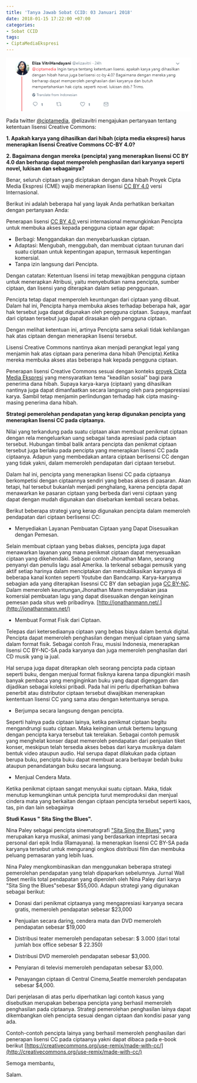 ```yaml
---
title: 'Tanya Jawab Sobat CCID: 03 Januari 2018'
date: 2018-01-15 17:22:00 +07:00
categories:
- Sobat CCID
tags:
- CiptaMediaEkspresi
---
```


![Soba CCID 1.png](/uploads/Soba%20CCID%201.png)

Pada twitter [@ciptamedia](http:///twitter.com/ciptamedia), @elizavitri  mengajukan 
pertanyaan tentang ketentuan lisensi Creative Commons:

**1. Apakah karya yang dihasilkan dari hibah (cipta media ekspresi) harus menerapkan lisensi Creative Commons CC-BY 4.0?**

**2. Bagaimana dengan mereka (pencipta) yang menerapkan 
lisensi CC BY 4.0 dan berharap dapat memperoleh penghasilan dari karyanya seperti novel, lukisan dan sebagainya?**

Benar, seluruh ciptaan yang diciptakan dengan dana hibah Proyek Cipta Media Ekspresi (CME) wajib menerapkan lisensi [CC BY 4.0](http://creativecommons.org/licenses/by/4.0/deed.id) versi Internasional.

Berikut ini adalah beberapa hal yang layak Anda perhatikan berkaitan dengan pertanyaan Anda:

Penerapan lisensi [CC BY 4.0 ](http://creativecommons.org/licenses/by/4.0/deed.id)versi internasional memungkinkan Pencipta untuk membuka akses kepada pengguna ciptaan agar dapat:

* Berbagi: Menggandakan dan menyebarluaskan ciptaan.
* Adaptasi: Mengubah, menggubah, dan membuat ciptaan turunan dari suatu ciptaan untuk kepentingan apapun, termasuk kepentingan komersial.
* Tanpa izin langsung dari Pencipta.

Dengan catatan:
Ketentuan lisensi ini tetap mewajibkan pengguna ciptaan untuk menerapkan Atribusi, yaitu menyebutkan nama pencipta, sumber ciptaan, dan lisensi yang diterapkan dalam setiap penggunaan.

Pencipta tetap dapat memperoleh keuntungan dari ciptaan yang dibuat. Dalam hal ini, Pencipta hanya membuka akses terhadap beberapa hak, agar hak tersebut juga dapat digunakan oleh pengguna ciptaan. Supaya, manfaat dari ciptaan tersebut juga dapat dirasakan oleh pengguna ciptaan.

Dengan melihat ketentuan ini, artinya Pencipta sama sekali tidak kehilangan hak atas ciptaan dengan menerapkan lisensi tersebut.

Lisensi Creative Commons nantinya akan menjadi perangkat legal yang menjamin hak atas ciptaan para penerima dana hibah (Pencipta).Ketika mereka membuka akses atas beberapa hak kepada pengguna ciptaan.

Penerapan lisensi Creative Commons sesuai dengan konteks [proyek Cipta Media Ekspresi](http://www.ciptamedia.org/) yang mensyaratkan tema "keadilan sosial" bagi para penerima dana hibah. Supaya karya-karya (ciptaan) yang dihasilkan nantinya juga dapat dimanfaatkan secara langsung oleh para pengapresiasi karya. Sambil tetap menjamin perlindungan terhadap hak cipta masing-masing penerima dana hibah.

**Strategi pemerolehan pendapatan yang kerap digunakan pencipta yang menerapkan lisensi CC pada ciptaanya.** 

Nilai yang terkandung pada suatu ciptaan akan membuat penikmat ciptaan dengan rela mengeluarkan uang sebagai tanda apresiasi pada ciptaan tersebut. Hubungan timbal balik antara pencipta dan penikmat ciptaan tersebut juga berlaku pada pencipta yang menerapkan lisensi CC pada ciptaanya. Adapun yang membedakan antara ciptaan berlisensi CC dengan yang tidak yakni, dalam memeroleh pendapatan dari ciptaan tersebut. 

Dalam hal ini, pencipta yang menerapkan lisensi CC pada ciptaanya berkompetisi dengan ciptaannya sendiri yang bebas akses di pasaran. Akan tetapi, hal tersebut bukanlah menjadi penghalang, karena pencipta dapat menawarkan ke pasaran ciptaan yang berbeda dari versi ciptaan yang dapat dengan mudah digunakan dan disebarkan kembali secara bebas.

Berikut beberapa strategi yang kerap digunakan pencipta dalam memeroleh pendapatan dari ciptaan berlisensi CC:

* Menyediakan Layanan Pembuatan Ciptaan yang Dapat Disesuaikan dengan Pemesan.

Selain membuat ciptaan yang bebas diakses, pencipta juga dapat menawarkan layanan yang mana penikmat ciptaan dapat menyesuaikan ciptaan yang dikehendaki. Sebagai contoh Jhonathan Mann, seorang penyanyi dan penulis lagu asal Amerika. Ia terkenal sebagai pemusik yang aktif setiap harinya dalam menciptakan dan memublikasikan karyanya di beberapa kanal konten seperti Youtube dan Bandcamp. Karya-karyanya sebagian ada yang diterapkan lisesnsi CC BY dan sebagian juga [CC BY-NC](http://creativecommons.org/licenses/by-nc/4.0/deed.id). Dalam memeroleh keuntungan,Jhonathan Mann menyediakan jasa komersial pembuatan lagu yang dapat disesuaikan dengan keinginan pemesan pada situs web pribadinya. [http://jonathanmann.net/.](http://jonathanmann.net/)


* Membuat Format Fisik dari Ciptaan.

Telepas dari ketersediaanya ciptaan yang bebas biaya dalam bentuk digital. Pencipta dapat memeroleh penghasilan dengan menjual ciptaan yang sama dalam format fisik. Sebagai contoh Frau, musisi Indonesia, menerapkan lisensi CC BY-NC-SA pada karyanya dan juga memeroleh penghasilan dari CD musik yang ia jual. 

Hal serupa juga dapat diterapkan oleh seorang pencipta pada ciptaan seperti buku, dengan menjual format fisiknya karena tanpa dipungkiri masih banyak pembaca yang menginginkan buku yang dapat digenggam dan dijadikan sebagai koleksi pribadi. Pada hal ini perlu diperhatikan bahwa penerbit atau distributor ciptaan tersebut diwajibkan menerapkan kententuan lisensi CC yang sama atau dengan ketentuanya serupa.

* Berjumpa secara langsung dengan pencipta.

Seperti halnya pada ciptaan lainya, ketika penikmat ciptaan begitu mengandrungi suatu ciptaan. Maka keinginan untuk bertemu langsung dengan pencipta karya tersebut tak terelakan. Sebagai contoh pemusik yang menghelat konser dapat memeroleh pendapatan dari penjualan tiket konser, meskipun telah tersedia akses bebas dari karya musiknya dalam bentuk video ataupun audio. Hal serupa dapat dilakukan pada ciptaan berupa buku, pencipta buku dapat membuat acara berbayar bedah buku ataupun penandatangan buku secara langsung. 

* Menjual Cendera Mata.

Ketika penikmat ciptaan sangat menyukai suatu ciptaan. Maka, tidak menutup kemungkinan untuk pencipta turut memproduksi dan menjual cindera mata yang berkaitan dengan ciptaan pencipta tersebut seperti kaos, tas, pin dan lain sebagainya


**Studi Kasus " Sita Sing the Blues".**

Nina Paley sebagai pencipta sinematografi ["Sita Sing the Blues"](http://wiki.creativecommons.org/wiki/Case_Studies/Sita_Sings_The_Blues) yang merupakan karya musikal, animasi yang berdasarkan inteprtasi secara personal dari epik India (Ramayana). Ia menerapkan lisensi CC BY-SA pada karyanya tersebut untuk mengurangi ongkos distribusi film dan membuka peluang pemasaran yang lebih luas.

Nina Paley mengkombinasikan dan menggunakan beberapa strategi pemerolehan pendapatan yang telah dipaparkan sebelumnya. Jurnal Wall Steet merilis total pendapatan yang diperoleh oleh Nina Paley dari karya "Sita Sing the Blues"sebesar $55,000. Adapun strategi yang digunakan sebagai berikut:

* Donasi dari penikmat ciptaanya yang mengapresiasi karyanya secara gratis, memeroleh pendapatan sebesar $23,000

* Penjualan secara daring, cendera mata dan DVD memeroleh pendapatan sebesar $19,000

* Distribusi teater memeroleh pendapatan sebesar: $ 3.000 (dari total jumlah box office sebesar $ 22.350)

* Distribusi DVD memeroleh pendapatan sebesar $3,000.

* Penyiaran di televisi memeroleh pendapatan sebesar $3,000.

* Penayangan ciptaan di Central Cinema,Seattle memeroleh pendapatan sebesar $4,000.


Dari penjelasan di atas perlu diperhatikan lagi contoh kasus yang disebutkan merupakan beberapa pencipta yang berhasil memeroleh penghasilan pada ciptaanya. Strategi pemerolehan penghasilan lainya dapat dikembangkan oleh pencipta sesuai dengan ciptaan dan kondisi pasar yang ada.  


Contoh-contoh pencipta lainya yang berhasil memeroleh penghasilan dari penerapan lisensi CC pada ciptaanya yakni dapat dibaca pada e-book berikut [https://creativecommons.org/use-remix/made-with-cc/](http://creativecommons.org/use-remix/made-with-cc/)


Semoga membantu,

Salam.
